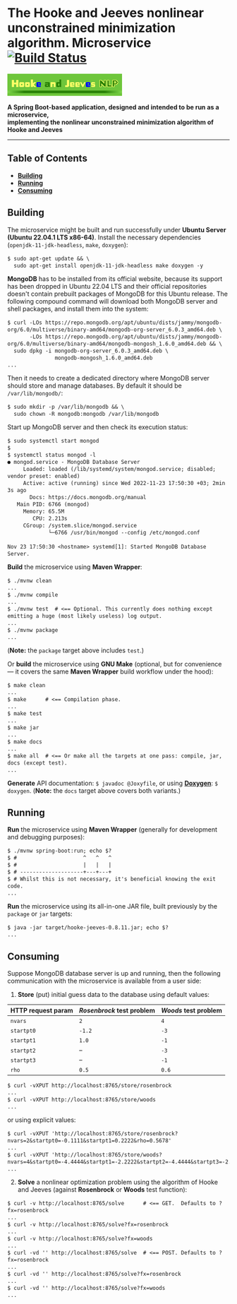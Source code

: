 # The Hooke and Jeeves nonlinear unconstrained minimization algorithm. Microservice [![Build Status](https://travis-ci.org/rgolubtsov/hooke-jeeves-nlp-spring-boot-webflux-mongodb-reactive.svg?branch=master)](https://travis-ci.org/rgolubtsov/hooke-jeeves-nlp-spring-boot-webflux-mongodb-reactive)

![Hooke and Jeeves NLP](static/img/doxygen/hookejeeves-doxygen-logo-260x50.png)

**A Spring Boot-based application, designed and intended to be run as a microservice,
<br />implementing the nonlinear unconstrained minimization algorithm of Hooke and Jeeves**

---

## Table of Contents

* **[Building](#building)**
* **[Running](#running)**
* **[Consuming](#consuming)**

## Building

The microservice might be built and run successfully under **Ubuntu Server (Ubuntu 22.04.1 LTS x86-64)**. Install the necessary dependencies (`openjdk-11-jdk-headless`, `make`, `doxygen`):

```
$ sudo apt-get update && \
  sudo apt-get install openjdk-11-jdk-headless make doxygen -y
```

**MongoDB** has to be installed from its official website, because its support has been dropped in Ubuntu 22.04 LTS and their official repositories doesn't contain prebuilt packages of MongoDB for this Ubuntu release. The following compound command will download both MongoDB server and shell packages, and install them into the system:

```
$ curl -LOs https://repo.mongodb.org/apt/ubuntu/dists/jammy/mongodb-org/6.0/multiverse/binary-amd64/mongodb-org-server_6.0.3_amd64.deb \
       -LOs https://repo.mongodb.org/apt/ubuntu/dists/jammy/mongodb-org/6.0/multiverse/binary-amd64/mongodb-mongosh_1.6.0_amd64.deb && \
  sudo dpkg -i mongodb-org-server_6.0.3_amd64.deb \
               mongodb-mongosh_1.6.0_amd64.deb
...
```

Then it needs to create a dedicated directory where MongoDB server should store and manage databases. By default it should be `/var/lib/mongodb/`:

```
$ sudo mkdir -p /var/lib/mongodb && \
  sudo chown -R mongodb:mongodb /var/lib/mongodb
```

Start up MongoDB server and then check its execution status:

```
$ sudo systemctl start mongod
$
$ systemctl status mongod -l
● mongod.service - MongoDB Database Server
     Loaded: loaded (/lib/systemd/system/mongod.service; disabled; vendor preset: enabled)
     Active: active (running) since Wed 2022-11-23 17:50:30 +03; 2min 3s ago
       Docs: https://docs.mongodb.org/manual
   Main PID: 6766 (mongod)
     Memory: 65.5M
        CPU: 2.213s
     CGroup: /system.slice/mongod.service
             └─6766 /usr/bin/mongod --config /etc/mongod.conf

Nov 23 17:50:30 <hostname> systemd[1]: Started MongoDB Database Server.
```

**Build** the microservice using **Maven Wrapper**:

```
$ ./mvnw clean
...
$ ./mvnw compile
...
$ ./mvnw test  # <== Optional. This currently does nothing except emitting a huge (most likely useless) log output.
...
$ ./mvnw package
...
```

(**Note:** the `package` target above includes `test`.)

Or **build** the microservice using **GNU Make** (optional, but for convenience &mdash; it covers the same **Maven Wrapper** build workflow under the hood):

```
$ make clean
...
$ make      # <== Compilation phase.
...
$ make test
...
$ make jar
...
$ make docs
...
$ make all  # <== Or make all the targets at one pass: compile, jar, docs (except test).
...
```

**Generate** API documentation: `$ javadoc @Joxyfile`, or using **[Doxygen](http://doxygen.org "Doxygen")**: `$ doxygen`. (**Note:** the `docs` target above covers both variants.)

## Running

**Run** the microservice using **Maven Wrapper** (generally for development and debugging purposes):

```
$ ./mvnw spring-boot:run; echo $?
$ #                     ^   ^   ^
$ #                     |   |   |
$ # --------------------+---+---+
$ # Whilst this is not necessary, it's beneficial knowing the exit code.
...
```

**Run** the microservice using its all-in-one JAR file, built previously by the `package` or `jar` targets:

```
$ java -jar target/hooke-jeeves-0.8.11.jar; echo $?
...
```

## Consuming

Suppose MongoDB database server is up and running, then the following communication with the microservice is available from a user side:

1. **Store** (put) initial guess data to the database using default values:

HTTP request param | *Rosenbrock* test problem | *Woods* test problem
------------------ | ------------------------- | --------------------
`nvars`            |  `2`                      |  `4`
`startpt0`         | `-1.2`                    | `-3`
`startpt1`         |  `1.0`                    | `-1`
`startpt2`         | &ndash;                   | `-3`
`startpt3`         | &ndash;                   | `-1`
`rho`              |  `0.5`                    |  `0.6`

```
$ curl -vXPUT http://localhost:8765/store/rosenbrock
...
$ curl -vXPUT http://localhost:8765/store/woods
...
```

or using explicit values:

```
$ curl -vXPUT 'http://localhost:8765/store/rosenbrock?nvars=2&startpt0=-0.1111&startpt1=0.2222&rho=0.5678'
...
$ curl -vXPUT 'http://localhost:8765/store/woods?nvars=4&startpt0=-4.4444&startpt1=-2.2222&startpt2=-4.4444&startpt3=-2.2222&rho=0.6789'
...
```

2. **Solve** a nonlinear optimization problem using the algorithm of Hooke and Jeeves (against **Rosenbrock** or **Woods** test function):

```
$ curl -v http://localhost:8765/solve      # <== GET.  Defaults to ?fx=rosenbrock
...
$ curl -v http://localhost:8765/solve?fx=rosenbrock
...
$ curl -v http://localhost:8765/solve?fx=woods
...
$ curl -vd '' http://localhost:8765/solve  # <== POST. Defaults to ?fx=rosenbrock
...
$ curl -vd '' http://localhost:8765/solve?fx=rosenbrock
...
$ curl -vd '' http://localhost:8765/solve?fx=woods
...
```
